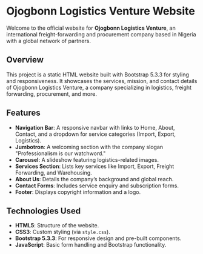 # Ojogbonn Logistics Venture Website

Welcome to the official website for **Ojogbonn Logistics Venture**, an international freight-forwarding and procurement company based in Nigeria with a global network of partners.

## Overview

This project is a static HTML website built with Bootstrap 5.3.3 for styling and responsiveness. It showcases the services, mission, and contact details of Ojogbonn Logistics Venture, a company specializing in logistics, freight forwarding, procurement, and more.

## Features

- **Navigation Bar**: A responsive navbar with links to Home, About, Contact, and a dropdown for service categories (Import, Export, Logistics).
- **Jumbotron**: A welcoming section with the company slogan "Professionalism is our watchword."
- **Carousel**: A slideshow featuring logistics-related images.
- **Services Section**: Lists key services like Import, Export, Freight Forwarding, and Warehousing.
- **About Us**: Details the company’s background and global reach.
- **Contact Forms**: Includes service enquiry and subscription forms.
- **Footer**: Displays copyright information and a logo.

## Technologies Used

- **HTML5**: Structure of the website.
- **CSS3**: Custom styling (via `style.css`).
- **Bootstrap 5.3.3**: For responsive design and pre-built components.
- **JavaScript**: Basic form handling and Bootstrap functionality.

